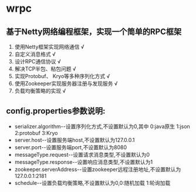 # wrpc
## 基于Netty网络编程框架，实现一个简单的RPC框架

1. 使用Netty框架实现网络通信 √
2. 自定义消息格式 √
3. 设计RPC通信协议 √
4. 解决TCP半包、粘包问题 √
5. 实现Protobuf、 Kryo等多种序列化方式 √
6. 使用Zookeeper实现服务器注册与发现服务 √
7. 负载均衡策略的实现 √

## config.properties参数说明:

- serializer.algorithm--设置序列化方式,不设置默认为0,其中 0:java原生 1:json 2:protobuf 3:Kryo
- server.host--设置服务端host,不设置默认为127.0.0.1
- server.port--设置服务端port,不设置默认为8080
- messageType.request--设置请求消息类型,不设置默认为0
- messageType.response--设置响应消息类型,不设置默认为1
- zookeeper.serverAddress--设置zookeeper远程注册地址,不设置默认为127.0.0.1:2181
- schedule--设置负载均衡策略,不设置默认为0,0:随机加载 1:轮询加载
